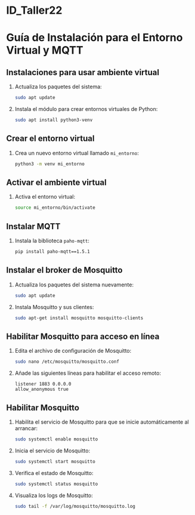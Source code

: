 # ID_Taller22

# Guía de Instalación para el Entorno Virtual y MQTT

## Instalaciones para usar ambiente virtual

1. Actualiza los paquetes del sistema:
    ```bash
    sudo apt update
    ```
   
2. Instala el módulo para crear entornos virtuales de Python:
    ```bash
    sudo apt install python3-venv
    ```

## Crear el entorno virtual

1. Crea un nuevo entorno virtual llamado `mi_entorno`:
    ```bash
    python3 -m venv mi_entorno
    ```

## Activar el ambiente virtual

1. Activa el entorno virtual:
    ```bash
    source mi_entorno/bin/activate
    ```

## Instalar MQTT

1. Instala la biblioteca `paho-mqtt`:
    ```bash
    pip install paho-mqtt==1.5.1
    ```

## Instalar el broker de Mosquitto

1. Actualiza los paquetes del sistema nuevamente:
    ```bash
    sudo apt update
    ```

2. Instala Mosquitto y sus clientes:
    ```bash
    sudo apt-get install mosquitto mosquitto-clients
    ```

## Habilitar Mosquitto para acceso en línea

1. Edita el archivo de configuración de Mosquitto:
    ```bash
    sudo nano /etc/mosquitto/mosquitto.conf
    ```

2. Añade las siguientes líneas para habilitar el acceso remoto:
    ```
    listener 1883 0.0.0.0
    allow_anonymous true
    ```

## Habilitar Mosquitto

1. Habilita el servicio de Mosquitto para que se inicie automáticamente al arrancar:
    ```bash
    sudo systemctl enable mosquitto
    ```

2. Inicia el servicio de Mosquitto:
    ```bash
    sudo systemctl start mosquitto
    ```

3. Verifica el estado de Mosquitto:
    ```bash
    sudo systemctl status mosquitto
    ```

4. Visualiza los logs de Mosquitto:
    ```bash
    sudo tail -f /var/log/mosquitto/mosquitto.log
    ```

